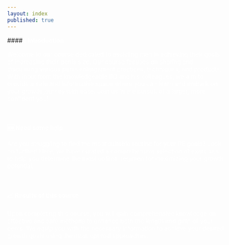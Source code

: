 ```yaml
---
layout: index
published: true
---
```

<head>
<link rel="stylesheet" href="https://cdn.jsdelivr.net/npm/sweetalert2@11.0.20/dist/sweetalert2.min.css">
</head>
#### <b><font color="white">ℹ️ Introduction</font></b>

<font color="white">Welcome to our course dedicated to assisting men in achieving their goals of increasing their penis size. Our course focuses on sharing and discussing various penis enlargement practices, techniques, and products. With input from the knowledgeable BD and his colleagues, we aim to provide a safe and informative space where you can learn and embark on your growth journey with ease. Join us in the pursuit of a larger, more confident you!</font>

<br> 

#### <b><font color="white">🆘 Need some help</font></b>

<font color="white">Are you struggling to find the most suitable routine for your PE goals? Look no further! Here, we have curated a comprehensive selection of exercises to help you determine the most optimal regimen for maximizing your growth potential.</font>

<br> 

#### <b><font color="white">📈 Results of this course</font></b>

<font color="white">Upon completing this course, you will gain comprehensive knowledge on effective and safe methods to enhance both the length and girth of your penis. We equip you with the necessary information to achieve your desired growth goals using the most optimal approaches.</font>
<body>
  <style>
    /* CSS to blur the background when the alert is open */
    .overlay {
      position: fixed;
      top: 0;
      left: 0;
      width: 100%;
      height: 100%;
      background-color: rgba(0, 0, 0, 0.5);
      backdrop-filter: blur(5px);
      z-index: 9999;
      display: none;
    }
.swal2-checkbox, .swal2-radio {
    align-items: center;
    justify-content: center;
    background: #101010;
    color: inherit;
}
.swal2-popup {
    display: none;
    position: relative;
    box-sizing: border-box;
    grid-template-columns: minmax(0,100%);
    width: 32em;
    max-width: 100%;
    padding: 0 0 1.25em;
    border: none;
    border-radius: 5px;
    background: #101010;
    color: #545454;
    font-family: inherit;
    font-size: 1rem;
}
.swal2-title {
    position: relative;
    max-width: 100%;
    margin: 0;
    padding: 0.8em 1em 0;
    color: #fcfcfc;
    font-size: 1.875em;
    font-weight: 600;
    text-align: center;
    text-transform: none;
    word-wrap: break-word;
}
.swal2-checkbox, .swal2-radio {
    align-items: center;
    justify-content: center;
    background: #000;
    color: white;
}
.swal2-input-label {
    display: flex;
    justify-content: center;
    margin: 1em auto 0;
    color: white;
}
  </style>
<script src="https://cdn.jsdelivr.net/npm/sweetalert2@11.0.20/dist/sweetalert2.all.min.js"></script>
  <script>
    async function verify() {
      // Check if the verification has been done before (stored in a cookie)
      const verificationDone = getCookie('verificationDone');
      if (verificationDone === 'true') {
        // Verification has been done before, no need to ask again
        return;
      }

      // Show the overlay to blur the background
      const overlay = document.createElement('div');
      overlay.classList.add('overlay');
      document.body.appendChild(overlay);

      const { value: accept } = await Swal.fire({
        title: 'Terms and Conditions',
        input: 'checkbox',
        inputValue: 1,
        inputPlaceholder: 'I agree with the terms and conditions',
        confirmButtonText: 'Continue <i class="fa fa-arrow-right"></i>',
        allowOutsideClick: false, // Prevent clicking outside the alert
        inputValidator: (result) => {
          return !result && 'You need to agree with T&C';
        }
      });

      // Hide the overlay after the alert is closed
      document.body.removeChild(overlay);

      if (accept) {
        const adminpass = "admin";
        const { value: password } = await Swal.fire({
          title: 'Enter Auth Token',
          input: 'password',
          inputLabel: 'Authentication',
          inputPlaceholder: 'Enter your auth token',
          inputAttributes: {
            maxlength: 10,
            autocapitalize: 'off',
            autocorrect: 'off'
          },
          allowOutsideClick: false, // Prevent clicking outside the alert
          inputValidator: (result) => {
            return !result && 'Auth token is required';
          }
        });

        if (password !== adminpass) {
          Swal.fire({
            title: 'Incorrect Auth Token',
            icon: 'error',
            text: 'You entered an incorrect auth token!',
            showConfirmButton: false,
            timer: 2000
          }).then(() => {
            window.location.replace("https://google.com");
          });
        } else {
          // Auth token is correct, set the verificationDone cookie
          setCookie('verificationDone', 'true', 365); // Cookie expires in 365 days
        }
      }
    }

    // Function to get a cookie value by its name
    function getCookie(name) {
      const value = "; " + document.cookie;
      const parts = value.split("; " + name + "=");
      if (parts.length === 2) return parts.pop().split(";").shift();
    }

    // Function to set a cookie
    function setCookie(name, value, days) {
      const date = new Date();
      date.setTime(date.getTime() + (days * 24 * 60 * 60 * 1000));
      const expires = "expires=" + date.toUTCString();
      document.cookie = name + "=" + value + ";" + expires + ";path=/";
    }
  </script>
</body>
